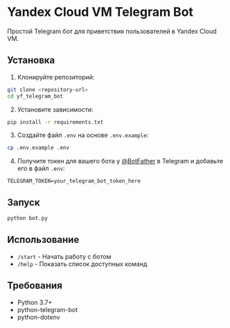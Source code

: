 # Yandex Cloud VM Telegram Bot

Простой Telegram бот для приветствия пользователей в Yandex Cloud VM.

## Установка

1. Клонируйте репозиторий:
```bash
git clone <repository-url>
cd yf_telegram_bot
```

2. Установите зависимости:
```bash
pip install -r requirements.txt
```

3. Создайте файл `.env` на основе `.env.example`:
```bash
cp .env.example .env
```

4. Получите токен для вашего бота у [@BotFather](https://t.me/BotFather) в Telegram и добавьте его в файл `.env`:
```
TELEGRAM_TOKEN=your_telegram_bot_token_here
```

## Запуск

```bash
python bot.py
```

## Использование

- `/start` - Начать работу с ботом
- `/help` - Показать список доступных команд

## Требования

- Python 3.7+
- python-telegram-bot
- python-dotenv